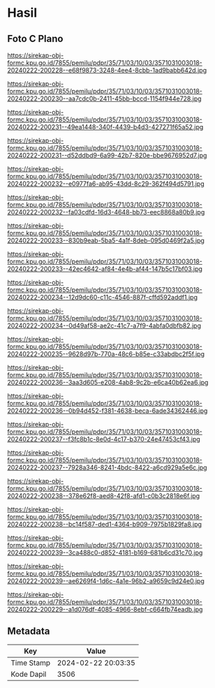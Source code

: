 # Hasil

## Foto C Plano

https://sirekap-obj-formc.kpu.go.id/7855/pemilu/pdpr/35/71/03/10/03/3571031003018-20240222-200228--e68f9873-3248-4ee4-8cbb-1ad9babb642d.jpg

https://sirekap-obj-formc.kpu.go.id/7855/pemilu/pdpr/35/71/03/10/03/3571031003018-20240222-200230--aa7cdc0b-2411-45bb-bccd-1154f944e728.jpg

https://sirekap-obj-formc.kpu.go.id/7855/pemilu/pdpr/35/71/03/10/03/3571031003018-20240222-200231--49ea1448-340f-4439-b4d3-427271f65a52.jpg

https://sirekap-obj-formc.kpu.go.id/7855/pemilu/pdpr/35/71/03/10/03/3571031003018-20240222-200231--d52ddbd9-6a99-42b7-820e-bbe9676952d7.jpg

https://sirekap-obj-formc.kpu.go.id/7855/pemilu/pdpr/35/71/03/10/03/3571031003018-20240222-200232--e0977fa6-ab95-43dd-8c29-362f494d5791.jpg

https://sirekap-obj-formc.kpu.go.id/7855/pemilu/pdpr/35/71/03/10/03/3571031003018-20240222-200232--fa03cdfd-16d3-4648-bb73-eec8868a80b9.jpg

https://sirekap-obj-formc.kpu.go.id/7855/pemilu/pdpr/35/71/03/10/03/3571031003018-20240222-200233--830b9eab-5ba5-4a1f-8deb-095d0469f2a5.jpg

https://sirekap-obj-formc.kpu.go.id/7855/pemilu/pdpr/35/71/03/10/03/3571031003018-20240222-200233--42ec4642-af84-4e4b-af44-147b5c17bf03.jpg

https://sirekap-obj-formc.kpu.go.id/7855/pemilu/pdpr/35/71/03/10/03/3571031003018-20240222-200234--12d9dc60-c11c-4546-887f-cffd592addf1.jpg

https://sirekap-obj-formc.kpu.go.id/7855/pemilu/pdpr/35/71/03/10/03/3571031003018-20240222-200234--0d49af58-ae2c-41c7-a7f9-4abfa0dbfb82.jpg

https://sirekap-obj-formc.kpu.go.id/7855/pemilu/pdpr/35/71/03/10/03/3571031003018-20240222-200235--9628d97b-770a-48c6-b85e-c33abdbc2f5f.jpg

https://sirekap-obj-formc.kpu.go.id/7855/pemilu/pdpr/35/71/03/10/03/3571031003018-20240222-200236--3aa3d605-e208-4ab8-9c2b-e6ca40b62ea6.jpg

https://sirekap-obj-formc.kpu.go.id/7855/pemilu/pdpr/35/71/03/10/03/3571031003018-20240222-200236--0b94d452-f381-4638-beca-6ade34362446.jpg

https://sirekap-obj-formc.kpu.go.id/7855/pemilu/pdpr/35/71/03/10/03/3571031003018-20240222-200237--f3fc8b1c-8e0d-4c17-b370-24e47453cf43.jpg

https://sirekap-obj-formc.kpu.go.id/7855/pemilu/pdpr/35/71/03/10/03/3571031003018-20240222-200237--7928a346-8241-4bdc-8422-a6cd929a5e6c.jpg

https://sirekap-obj-formc.kpu.go.id/7855/pemilu/pdpr/35/71/03/10/03/3571031003018-20240222-200238--378e62f8-aed8-42f8-afd1-c0b3c2818e6f.jpg

https://sirekap-obj-formc.kpu.go.id/7855/pemilu/pdpr/35/71/03/10/03/3571031003018-20240222-200238--bc14f587-ded1-4364-b909-7975b1829fa8.jpg

https://sirekap-obj-formc.kpu.go.id/7855/pemilu/pdpr/35/71/03/10/03/3571031003018-20240222-200239--3ca488c0-d852-4181-b169-681b6cd31c70.jpg

https://sirekap-obj-formc.kpu.go.id/7855/pemilu/pdpr/35/71/03/10/03/3571031003018-20240222-200239--ae6269f4-1d6c-4a1e-96b2-a9659c9d24e0.jpg

https://sirekap-obj-formc.kpu.go.id/7855/pemilu/pdpr/35/71/03/10/03/3571031003018-20240222-200229--a1d076df-4085-4966-8ebf-c664fb74eadb.jpg


## Metadata

| Key        | Value               |
| ---------- | ------------------- |
| Time Stamp | 2024-02-22 20:03:35 |
| Kode Dapil | 3506                |



